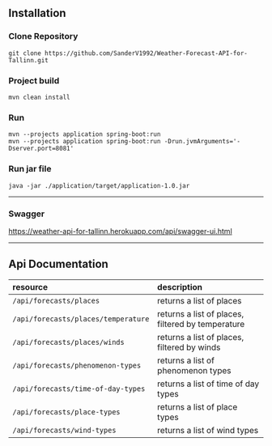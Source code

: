 ## Installation
### Clone Repository
```
git clone https://github.com/SanderV1992/Weather-Forecast-API-for-Tallinn.git
```

### Project build
```
mvn clean install
```

### Run
```
mvn --projects application spring-boot:run
mvn --projects application spring-boot:run -Drun.jvmArguments='-Dserver.port=8081'
```

### Run jar file
```
java -jar ./application/target/application-1.0.jar
```

---

### Swagger
https://weather-api-for-tallinn.herokuapp.com/api/swagger-ui.html

---

## Api Documentation

| resource      | description                       |
|:--------------|:----------------------------------|
| `/api/forecasts/places`                 | returns a list of places
| `/api/forecasts/places/temperature`     | returns a list of places, filtered by temperature
| `/api/forecasts/places/winds`           | returns a list of places, filtered by winds
| `/api/forecasts/phenomenon-types`       | returns a list of phenomenon types
| `/api/forecasts/time-of-day-types`      | returns a list of time of day types
| `/api/forecasts/place-types`            | returns a list of place types
| `/api/forecasts/wind-types`             | returns a list of wind types
